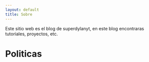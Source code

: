 ```yaml
---
layout: default
title: Sobre
---
```


Este sitio web es el blog de superdylanyt, en este blog encontraras tutoriales, proyectos, etc.

# Politicas

